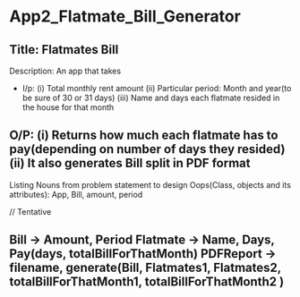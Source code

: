 # App2_Flatmate_Bill_Generator
Title: Flatmates Bill
-----------------------------------------------------------------------------------------------------------
Description: An app that takes
- I/p:
(i)   Total monthly rent amount
(ii)  Particular period: Month and year(to be sure of 30 or 31 days)
(iii) Name and days each flatmate resided in the house for that month

O/P:
(i)  Returns how much each flatmate has to pay(depending on number of days they resided)
(ii) It also generates Bill split in PDF format
------------------------------------------------------------------------------------------------------------
Listing Nouns from problem statement to design Oops(Class, objects and its attributes):
App, Bill, amount, period

<Initial Design> // Tentative

Bill -> Amount, Period
Flatmate -> Name, Days, Pay(days, totalBillForThatMonth)
PDFReport -> filename, generate(Bill, Flatmates1, Flatmates2, totalBillForThatMonth1, totalBillForThatMonth2 )
-------------------------------------------------------------------------------------------------------------
